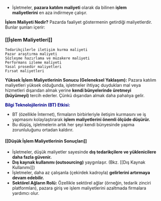 - İşletmeler, **pazara katılım maliyeti** olarak da bilinen **işlem maliyetlerini** en aza indirmeye çalışır. 
		
**İşlem Maliyeti Nedir?** Pazarda faaliyet göstermenin getirdiği maliyetlerdir. Bunlar şunları içerir:

### [[İşlem Maliyetleri]]
```
Tedarikçilerle iletişim kurma maliyeti
Pazar araştırma maliyeti
Sözleşme hazırlama ve müzakere maliyeti
Performans izleme maliyeti
Yasal prosedür maliyetleri
Fırsat maliyetleri
```

**Yüksek İşlem Maliyetlerinin Sonucu (Geleneksel Yaklaşım):** Pazara katılım maliyetleri yüksek olduğunda, işletmeler ihtiyaç duydukları mal veya hizmetleri dışarıdan almak yerine **kendi bünyelerinde üretmeyi (büyümeyi)** tercih ederler. Çünkü dışarıdan almak daha pahalıya gelir.
    
<span style="font-weight:bolder; color:darkblue">Bilgi Teknolojilerinin (BT) Etkisi:</span>
- BT (özellikle İnternet), firmaların birbirleriyle iletişim kurmasını ve iş yapmasını kolaylaştırarak **işlem maliyetlerini önemli ölçüde düşürür.**
- Bu düşüş, işletmelerin artık her şeyi kendi bünyesinde yapma zorunluluğunu ortadan kaldırır.
        
#### [[Düşük İşlem Maliyetlerinin Sonuçları]]

- İşletmeler, düşük maliyetler sayesinde **dış tedarikçilere ve yüklenicilere daha fazla güvenir.**
- **Dış kaynak kullanımı (outsourcing)** yaygınlaşır. (Bkz. [[Dış Kaynak Kullanımı]])
- İşletmeler, daha az çalışanla (çekirdek kadroyla) **gelirlerini artırmaya devam edebilir.**
- **Sektörel Ağların Rolü:** Özellikle sektörel ağlar (örneğin, tedarik zinciri platformları), pazara giriş ve işlem maliyetlerini azaltmada firmalara yardımcı olur.